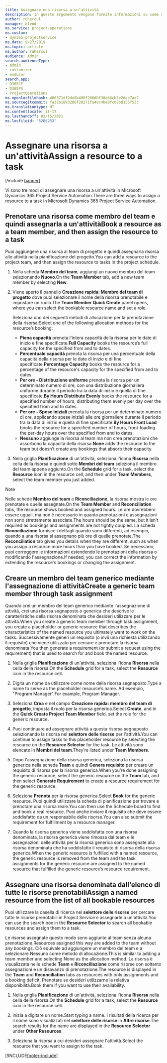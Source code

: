 ```yaml
---
title: Assegnare una risorsa a un‘attività
description: In questo argomento vengono fornite informazioni su come assegnare risorse ad attività.
author: ruhercul
manager: kfend
ms.service: project-operations
ms.custom:
- dyn365-projectservice
ms.date: 9/27/2019
ms.topic: article
ms.author: ruhercul
audience: Admin
search.audienceType:
- admin
- customizer
- enduser
search.app:
- D365CE
- D365PS
- ProjectOperations
ms.openlocfilehash: 486371df2de8b400f200dbf38e66cb5e2dec7ae7
ms.sourcegitcommit: fa32b1893286f20271fa4ec4be8fc68bd135f53c
ms.translationtype: HT
ms.contentlocale: it-IT
ms.lasthandoff: 02/15/2021
ms.locfileid: "5286253"
---
```

# <a name="assign-a-resource-to-a-task"></a><span data-ttu-id="caa2b-103">Assegnare una risorsa a un'attività</span><span class="sxs-lookup"><span data-stu-id="caa2b-103">Assign a resource to a task</span></span>

[!include [banner](../includes/psa-now-project-operations.md)]

<span data-ttu-id="caa2b-104">Vi sono tre modi di assegnare una risorsa a un'attività in Microsoft Dynamics 365 Project Service Automation.</span><span class="sxs-lookup"><span data-stu-id="caa2b-104">There are three ways to assign a resource to a task in Microsoft Dynamics 365 Project Service Automation.</span></span>

## <a name="book-a-resource-as-a-team-member-and-then-assign-the-resource-to-a-task"></a><span data-ttu-id="caa2b-105">Prenotare una risorsa come membro del team e quindi assegnarla a un'attività</span><span class="sxs-lookup"><span data-stu-id="caa2b-105">Book a resource as a team member, and then assign the resource to a task</span></span>

<span data-ttu-id="caa2b-106">Puoi aggiungere una risorsa al team di progetto e quindi assegnarla risorsa alle attività nella pianificazione del progetto.</span><span class="sxs-lookup"><span data-stu-id="caa2b-106">You can add a resource to the project team, and then assign the resource to tasks in the project schedule.</span></span>

1. <span data-ttu-id="caa2b-107">Nella scheda **Membro del team**, aggiungi un nuovo membro del team selezionando **Nuovo**.</span><span class="sxs-lookup"><span data-stu-id="caa2b-107">On the **Team Member** tab, add a new team member by selecting **New**.</span></span> 

2. <span data-ttu-id="caa2b-108">Viene aperto il pannello **Creazione rapida: Membro del team di progetto** dove puoi selezionare il nome della risorsa prenotabile e impostare un ruolo.</span><span class="sxs-lookup"><span data-stu-id="caa2b-108">The **Team Member Quick Create** panel opens, where you can select the bookable resource name and set a role.</span></span> 

    <span data-ttu-id="caa2b-109">Seleziona uno dei seguenti metodi di allocazione per la prenotazione della risorsa:</span><span class="sxs-lookup"><span data-stu-id="caa2b-109">Select one of the following allocation methods for the resource’s booking:</span></span>

    - <span data-ttu-id="caa2b-110">**Piena capacità** prenota l'intera capacità della risorsa per le date di inizio e fine specificate.</span><span class="sxs-lookup"><span data-stu-id="caa2b-110">**Full Capacity** books the resource’s full capacity for the specified from and to dates.</span></span>
    - <span data-ttu-id="caa2b-111">**Percentuale capacità** prenota la risorsa per una percentuale della capacità della risorsa per le date di inizio e di fine specificate.</span><span class="sxs-lookup"><span data-stu-id="caa2b-111">**Percentage Capacity** books the resource for a percentage of the resource's capacity for the specified from and to dates.</span></span>
    - <span data-ttu-id="caa2b-112">**Per ore - Distribuzione uniforme** prenota la risorsa per un determinato numero di ore, con una distribuzione giornaliera uniforme durante il periodo tra la data di inizio e quella di fine specificate.</span><span class="sxs-lookup"><span data-stu-id="caa2b-112">**By Hours Distribute Evenly** books the resource for a specified number of hours, distributing them evenly per day over the specified from and to dates.</span></span>
    - <span data-ttu-id="caa2b-113">**Per ore - Spese iniziali** prenota la risorsa per un determinato numero di ore, applicando spese iniziali alle ore giornaliere durante il periodo tra la data di inizio e quella di fine specificate.</span><span class="sxs-lookup"><span data-stu-id="caa2b-113">**By Hours Front Load** books the resource for a specified number of hours, front-loading the per-day hours over the specified from and to dates.</span></span>
    - <span data-ttu-id="caa2b-114">**Nessuno** aggiunge la risorsa al team ma non crea prenotazioni che assorbono la capacità della risorsa.</span><span class="sxs-lookup"><span data-stu-id="caa2b-114">**None** adds the resource to the team but doesn’t create any bookings that absorb their capacity.</span></span>

3. <span data-ttu-id="caa2b-115">Nella griglia **Pianificazione** di un'attività, seleziona l'icona **Risorsa** nella cella della risorsa e quindi sotto **Membri del team** seleziona il membro del team appena aggiunto.</span><span class="sxs-lookup"><span data-stu-id="caa2b-115">On the **Schedule** grid for a task, select the **Resource** icon in the resource cell, and then under **Team Members**, select the team member you just added.</span></span> 

> [!NOTE]
> <span data-ttu-id="caa2b-116">Nelle schede **Membro del team** e **Riconciliazione**, la risorsa mostra le ore prenotate e quelle assegnate.</span><span class="sxs-lookup"><span data-stu-id="caa2b-116">On the **Team Member** and **Reconciliation** tabs, the resource shows booked and assigned hours.</span></span> <span data-ttu-id="caa2b-117">Le ore dovrebbero essere uguali, ma non è necessario in quanto prenotazioni e assegnazioni non sono strettamente associate.</span><span class="sxs-lookup"><span data-stu-id="caa2b-117">The hours should be the same, but it isn't required as bookings and assignments are not tightly coupled.</span></span> <span data-ttu-id="caa2b-118">La scheda **Riconciliazione** fornisce i dettagli quando sono differenti, ad esempio, quando a una risorsa si assegnano più ore di quelle prenotate.</span><span class="sxs-lookup"><span data-stu-id="caa2b-118">The **Reconciliation** tab gives you details when they are different, such as when you assign a resource more hours than you have booked.</span></span> <span data-ttu-id="caa2b-119">Se necessario, puoi correggere le informazioni estendendo le prenotazioni della risorsa o modificando l'assegnazione.</span><span class="sxs-lookup"><span data-stu-id="caa2b-119">If needed, you can correct the information by extending the resource's bookings or changing the assignment.</span></span>

## <a name="create-a-generic-team-member-through-task-assignment"></a><span data-ttu-id="caa2b-120">Creare un membro del team generico mediante l'assegnazione di attività</span><span class="sxs-lookup"><span data-stu-id="caa2b-120">Create a generic team member through task assignment</span></span>

<span data-ttu-id="caa2b-121">Quando crei un membro del team generico mediante l'assegnazione di attività, crei una risorsa segnaposto o generica che descrive le caratteristiche della risorsa denominata che desideri utilizzare per le attività.</span><span class="sxs-lookup"><span data-stu-id="caa2b-121">When you create a generic team member through task assignment, you create a placeholder or generic resource that describes the characteristics of the named resource you ultimately want to work on the tasks.</span></span> <span data-ttu-id="caa2b-122">Successivamente generi un requisito (o invii una richiesta utilizzando il requisito) che viene utilizzato per cercare e prenotare la risorsa denominata.</span><span class="sxs-lookup"><span data-stu-id="caa2b-122">You then generate a requirement (or submit a request using the requirement) that is used to search for and book the named resource.</span></span>

1. <span data-ttu-id="caa2b-123">Nella griglia **Pianificazione** di un'attività, seleziona l'icona **Risorsa** nella cella della risorsa.</span><span class="sxs-lookup"><span data-stu-id="caa2b-123">On the **Schedule** grid for a task, select the **Resource** icon in the resource cell.</span></span>

2. <span data-ttu-id="caa2b-124">Digita un nome da utilizzare come nome della risorsa segnaposto.</span><span class="sxs-lookup"><span data-stu-id="caa2b-124">Type a name to serve as the placeholder resource’s name.</span></span> <span data-ttu-id="caa2b-125">Ad esempio, "Program Manager".</span><span class="sxs-lookup"><span data-stu-id="caa2b-125">For example, Program Manager.</span></span>

3. <span data-ttu-id="caa2b-126">Seleziona **Crea** e nel campo **Creazione rapida: membro del team di progetto**, imposta il ruolo per la risorsa generica.</span><span class="sxs-lookup"><span data-stu-id="caa2b-126">Select **Create**, and in the **Quick Create Project Team Member** field, set the role for the generic resource.</span></span>

4. <span data-ttu-id="caa2b-127">Puoi continuare ad assegnare attività a questa risorsa segnaposto selezionando la risorsa nel **selettore delle risorse** per l'attività.</span><span class="sxs-lookup"><span data-stu-id="caa2b-127">You can continue to assign tasks to this placeholder resource by selecting the resource on the **Resource Selector** for the task.</span></span> <span data-ttu-id="caa2b-128">Le attività sono elencate in **Membri del team**.</span><span class="sxs-lookup"><span data-stu-id="caa2b-128">They’re listed under **Team Members**.</span></span>

5. <span data-ttu-id="caa2b-129">Dopo l'assegnazione della risorsa generica, seleziona la risorsa generica nella scheda **Team** e quindi **Genera requisito** per creare un requisito di risorsa per la risorsa generica.</span><span class="sxs-lookup"><span data-stu-id="caa2b-129">When you’re done assigning the generic resource, select the generic resource on the **Team** tab, and then select **Generate Requirement** to create a resource requirement for the generic resource.</span></span>

6. <span data-ttu-id="caa2b-130">Seleziona **Prenota** per la risorsa generica.</span><span class="sxs-lookup"><span data-stu-id="caa2b-130">Select **Book** for the generic resource.</span></span> <span data-ttu-id="caa2b-131">Puoi quindi utilizzare la scheda di pianificazione per trovare e prenotare una risorsa reale.</span><span class="sxs-lookup"><span data-stu-id="caa2b-131">You can then use the Schedule board to find and book a real resource.</span></span> <span data-ttu-id="caa2b-132">Puoi anche inviare il requisito che deve essere soddisfatto da un responsabile delle risorse.</span><span class="sxs-lookup"><span data-stu-id="caa2b-132">You can also submit the requirement for fulfillment by a resource manager.</span></span>

7. <span data-ttu-id="caa2b-133">Quando la risorsa generica viene soddisfatta con una risorsa denominata, la risorsa generica viene rimossa dal team e le assegnazioni delle attività per la risorsa generica sono assegnate alla risorsa denominata che ha soddisfatto il requisito di risorsa della risorsa generica.</span><span class="sxs-lookup"><span data-stu-id="caa2b-133">When the generic resource is fulfilled with a named resource, the generic resource is removed from the team and the task assignments for the generic resource are assigned to the named resource that fulfilled the generic resource’s resource requirement.</span></span>

## <a name="assign-a-named-resource-from-the-list-of-all-bookable-resources"></a><span data-ttu-id="caa2b-134">Assegnare una risorsa denominata dall'elenco di tutte le risorse prenotabili</span><span class="sxs-lookup"><span data-stu-id="caa2b-134">Assign a named resource from the list of all bookable resources</span></span>

<span data-ttu-id="caa2b-135">Puoi utilizzare la casella di ricerca nel **selettore delle risorse** per cercare tutte le risorse prenotabili in Project Service e assegnarle a un'attività.</span><span class="sxs-lookup"><span data-stu-id="caa2b-135">You can use the search box in the **Resource Selector** to search all bookable resources and assign them to a task.</span></span>

<span data-ttu-id="caa2b-136">Le risorse assegnate questo modo sono aggiunte al team senza alcuna prenotazione.</span><span class="sxs-lookup"><span data-stu-id="caa2b-136">Resources assigned this way are added to the team without any bookings.</span></span> <span data-ttu-id="caa2b-137">Ciò equivale ad aggiungere un membro del team e a selezionare Nessuno come metodo di allocazione.</span><span class="sxs-lookup"><span data-stu-id="caa2b-137">This is similar to adding a team member and selecting None as the allocation method.</span></span> <span data-ttu-id="caa2b-138">La risorsa è visualizzata nelle schede **Team** e **Riconciliazione** come risorse con soltanto assegnazioni e un disavanzo di prenotazione.</span><span class="sxs-lookup"><span data-stu-id="caa2b-138">The resource is displayed in the **Team** and **Reconciliation** tabs as resources with only assignments and a booking deficit.</span></span> <span data-ttu-id="caa2b-139">Prenotare se desideri utilizzarne la relativa disponibilità.</span><span class="sxs-lookup"><span data-stu-id="caa2b-139">Book them if you want to use their availability.</span></span>

1. <span data-ttu-id="caa2b-140">Nella griglia **Pianificazione** di un'attività, seleziona l'icona **Risorsa** nella cella della risorsa.</span><span class="sxs-lookup"><span data-stu-id="caa2b-140">On the **Schedule** grid for a task, select the **Resource** icon in the resource cell.</span></span>

2. <span data-ttu-id="caa2b-141">Inizia a digitare un nome.</span><span class="sxs-lookup"><span data-stu-id="caa2b-141">Start typing a name.</span></span> <span data-ttu-id="caa2b-142">I risultati della ricerca per il nome sono visualizzati nel **selettore delle risorse** in **Altre risorse**.</span><span class="sxs-lookup"><span data-stu-id="caa2b-142">The search results for the name are displayed in the **Resource Selector** under **Other Resources**.</span></span>

3. <span data-ttu-id="caa2b-143">Seleziona la risorsa a cui desideri assegnare l'attività.</span><span class="sxs-lookup"><span data-stu-id="caa2b-143">Select the resource that you want to assign to the task.</span></span>



[!INCLUDE[footer-include](../includes/footer-banner.md)]